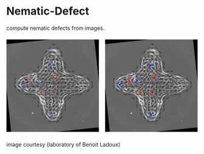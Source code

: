 # Nematic-Defect
compute nematic defects from images. 

![alt-text](https://github.com/alihashmiii/Nematic-Defect/blob/main/readMe/nematic%20defects.jpg)

image courtesy (laboratory of Benoit Ladoux)
